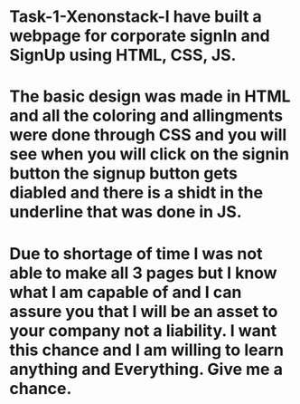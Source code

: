 # Task-1-Xenonstack-I have built a webpage for corporate signIn and SignUp using HTML, CSS, JS. 
# The basic design was made in HTML and all the coloring and allingments were done through CSS and you will see when you will click on the signin button the signup button gets diabled and there is a shidt in the underline that was done in JS.
# Due to shortage of time I was not able to make all 3 pages but I know what I am capable of and I can assure you that I will be an asset to your company not a liability. I want this chance and I am willing to learn anything and Everything. Give me a chance.
